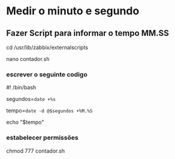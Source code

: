 # Medir o minuto e segundo

## Fazer Script para informar o tempo MM.SS
cd /usr/lib/zabbix/externalscripts

nano contador.sh

### escrever o seguinte codigo
\#! /bin/bash

segundos=`date +%s`

tempo=`date -d @$segundos +%M.%S`

echo "$tempo"

### estabelecer permissões

chmod 777 contador.sh
